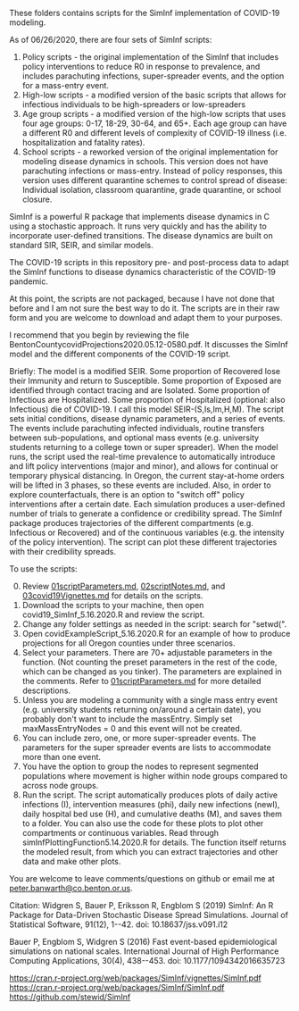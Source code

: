 These folders contains scripts for the SimInf implementation of COVID-19 modeling.

As of 06/26/2020, there are four sets of SimInf scripts:
1. Policy scripts - the original implementation of the SimInf that includes policy interventions to reduce R0 in response to prevalence, and includes parachuting infections, super-spreader events, and the option for a mass-entry event.
2. High-low scripts - a modified version of the basic scripts that allows for infectious individuals to be high-spreaders or low-spreaders
3. Age group scripts - a modified version of the high-low scripts that uses four age groups: 0-17, 18-29, 30-64, and 65+. Each age group can have a different R0 and different levels of complexity of COVID-19 illness (i.e. hospitalization and fatality rates).
4. School scripts - a reworked version of the original implementation for modeling disease dynamics in schools. This version does not have parachuting infections or mass-entry. Instead of policy responses, this version uses different quarantine schemes to control spread of disease: Individual isolation, classroom quarantine, grade quarantine, or school closure.

SimInf is a powerful R package that implements disease dynamics in C using a stochastic approach. It runs very quickly and has the ability to incorporate user-defined transitions. The disease dynamics are built on standard SIR, SEIR, and similar models.

The COVID-19 scripts in this repository pre- and post-process data to adapt the SimInf functions to disease dynamics characteristic of the COVID-19 pandemic.

At this point, the scripts are not packaged, because I have not done that before and I am not sure the best way to do it. The scripts are in their raw form and you are welcome to download and adapt them to your purposes.

I recommend that you begin by reviewing the file BentonCountycovidProjections2020.05.12-0580.pdf. It discusses the SimInf model and the different components of the COVID-19 script.

Briefly:
The model is a modified SEIR. Some proportion of Recovered lose their Immunity and return to Susceptible. Some proportion of Exposed are identified through contact tracing and are Isolated. Some proportion of Infectious are Hospitalized. Some proportion of Hospitalized (optional: also Infectious) die of COVID-19. I call this model SEIR-(S,Is,Im,H,M).
The script sets initial conditions, disease dynamic parameters, and a series of events. The events include parachuting infected individuals, routine transfers between sub-populations, and optional mass events (e.g. university students returning to a college town or super spreader).
When the model runs, the script used the real-time prevalence to automatically introduce and lift policy interventions (major and minor), and allows for continual or temporary physical distancing. In Oregon, the current stay-at-home orders will be lifted in 3 phases, so these events are included. Also, in order to explore counterfactuals, there is an option to "switch off" policy interventions after a certain date.
Each simulation produces a user-defined number of trials to generate a confidence or credibility spread.
The SimInf package produces trajectories of the different compartments (e.g. Infectious or Recovered) and of the continuous variables (e.g. the intensity of the policy intervention). The script can plot these different trajectories with their credibility spreads.

To use the scripts:

0. Review [01scriptParameters.md](01scriptParameters.md), [02scriptNotes.md](02scriptNotes.md), and [03covid19Vignettes.md](03covid19Vignettes.md) for details on the scripts.  
1. Download the scripts to your machine, then open covid19_SimInf_5.16.2020.R and review the script.
2. Change any folder settings as needed in the script: search for "setwd(".
3. Open covidExampleScript_5.16.2020.R for an example of how to produce projections for all Oregon counties under three scenarios.
4. Select your parameters. There are 70+ adjustable parameters in the function. (Not counting the preset parameters in the rest of the code, which can be changed as you tinker). The parameters are explained in the comments. Refer to [01scriptParameters.md](01scriptParameters.md) for more detailed descriptions.
5. Unless you are modeling a community with a single mass entry event (e.g. university students returning on/around a certain date), you probably don't want to include the massEntry. Simply set maxMassEntryNodes = 0 and this event will not be created.
6. You can include zero, one, or more super-spreader events. The parameters for the super spreader events are lists to accommodate more than one event.
7. You have the option to group the nodes to represent segmented populations where movement is higher within node groups compared to across node groups.
8. Run the script. The script automatically produces plots of daily active infections (I), intervention measures (phi), daily new infections (newI), daily hospital bed use (H), and cumulative deaths (M), and saves them to a folder. You can also use the code for these plots to plot other compartments or continuous variables. Read through simInfPlottingFunction5.14.2020.R for details. The function itself returns the modeled result, from which you can extract trajectories and other data and make other plots.

You are welcome to leave comments/questions on github or email me at peter.banwarth@co.benton.or.us.

Citation:
Widgren S, Bauer P, Eriksson R, Engblom S (2019) SimInf: An R Package for Data-Driven Stochastic
Disease Spread Simulations. Journal of Statistical Software, 91(12), 1--42. doi: 10.18637/jss.v091.i12

Bauer P, Engblom S, Widgren S (2016) Fast event-based epidemiological simulations on national scales.
International Journal of High Performance Computing Applications, 30(4), 438--453. doi: 10.1177/1094342016635723

https://cran.r-project.org/web/packages/SimInf/vignettes/SimInf.pdf
https://cran.r-project.org/web/packages/SimInf/SimInf.pdf
https://github.com/stewid/SimInf
